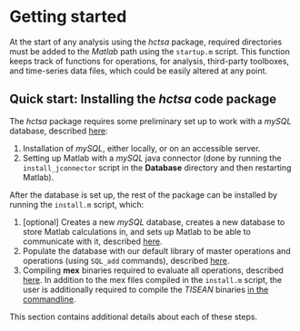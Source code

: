 # Getting started

At the start of any analysis using the *hctsa* package, required directories must be added to the *Matlab* path using the `startup.m` script.
This function keeps track of functions for operations, for analysis, third-party toolboxes, and time-series data files, which could be easily altered at any point.

## Quick start: Installing the *hctsa* code package

The *hctsa* package requires some preliminary set up to work with a *mySQL* database, described [here](mysql_database.md):

1. Installation of *mySQL*, either locally, or on an accessible server.
2. Setting up Matlab with a *mySQL* java connector (done by running the `install_jconnector` script in the **Database** directory and then restarting Matlab).

After the database is set up, the rest of the package can be installed by running the `install.m` script, which:

1. [optional] Creates a new *mySQL* database, creates a new database to store Matlab calculations in, and sets up Matlab to be able to communicate with it, described [here](mysql_database.md).
2. Populate the database with our default library of master operations and operations (using `SQL_add` commands), described [here](populating.md).
3. Compiling **mex** binaries required to evaluate all operations, described [here](compiling_binaries.md). In addition to the mex files compiled in the `install.m` script, the user is additionally required to compile the *TISEAN* binaries [in the commandline](compiling_binaries.md).

This section contains additional details about each of these steps.

<!--1. Sets up a *mySQL* server and database, populates the database with our standard library of functions and operations, and then compiles all of the mex functions required by Matlab to run all of the operations.-->

<!--## Setting up-->
<!--{#sec:SettingUp}-->

<!--This section describes initial tasks that one must perform once, to set up the *mySQL* database and its interface with Matlab.-->


<!--### Setting the path-->
<!-- {#sec:settingPath} -->